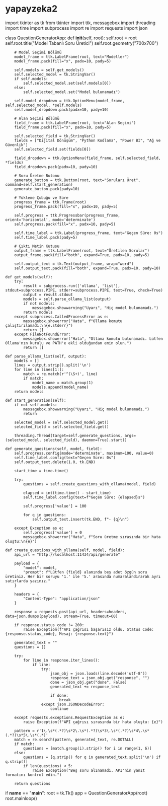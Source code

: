 # yapayzeka2
import tkinter as tk
from tkinter import ttk, messagebox
import threading
import time
import subprocess
import re
import requests
import json


class QuestionGeneratorApp:
    def __init__(self, root):
        self.root = root
        self.root.title("Model Tabanlı Soru Üretici")
        self.root.geometry("700x700")

        # Model Seçimi Bölümü
        model_frame = ttk.LabelFrame(root, text="Modeller")
        model_frame.pack(fill="x", padx=10, pady=5)

        self.models = self.get_models()
        self.selected_model = tk.StringVar()
        if self.models:
            self.selected_model.set(self.models[0])
        else:
            self.selected_model.set("Model bulunamadı")

        self.model_dropdown = ttk.OptionMenu(model_frame, self.selected_model, *self.models)
        self.model_dropdown.pack(padx=10, pady=10)

        # Alan Seçimi Bölümü
        field_frame = ttk.LabelFrame(root, text="Alan Seçimi")
        field_frame.pack(fill="x", padx=10, pady=5)

        self.selected_field = tk.StringVar()
        fields = ["Dijital Dönüşüm", "Python Kodlama", "Power BI", "Ağ ve Güvenlik"]
        self.selected_field.set(fields[0])

        field_dropdown = ttk.OptionMenu(field_frame, self.selected_field, *fields)
        field_dropdown.pack(padx=10, pady=10)

        # Soru Üretme Butonu
        generate_button = ttk.Button(root, text="Soruları Üret", command=self.start_generation)
        generate_button.pack(pady=10)

        # Yükleme Çubuğu ve Süre
        progress_frame = ttk.Frame(root)
        progress_frame.pack(fill="x", padx=10, pady=5)

        self.progress = ttk.Progressbar(progress_frame, orient='horizontal', mode='determinate')
        self.progress.pack(fill="x", padx=10, pady=5)

        self.time_label = ttk.Label(progress_frame, text="Geçen Süre: 0s")
        self.time_label.pack(pady=5)

        # Çıktı Metin Kutusu
        output_frame = ttk.LabelFrame(root, text="Üretilen Sorular")
        output_frame.pack(fill="both", expand=True, padx=10, pady=5)

        self.output_text = tk.Text(output_frame, wrap="word")
        self.output_text.pack(fill="both", expand=True, padx=10, pady=10)

    def get_models(self):
        try:
            result = subprocess.run(['ollama', 'list'], stdout=subprocess.PIPE, stderr=subprocess.PIPE, text=True, check=True)
            output = result.stdout
            models = self.parse_ollama_list(output)
            if not models:
                messagebox.showwarning("Uyarı", "Hiç model bulunamadı.")
            return models
        except subprocess.CalledProcessError as e:
            messagebox.showerror("Hata", f"Ollama komutu çalıştırılamadı:\n{e.stderr}")
            return []
        except FileNotFoundError:
            messagebox.showerror("Hata", "Ollama komutu bulunamadı. Lütfen Ollama'nın kurulu ve PATH'e ekli olduğundan emin olun.")
            return []

    def parse_ollama_list(self, output):
        models = []
        lines = output.strip().split('\n')
        for line in lines[1:]:
            match = re.match(r'^(\S+)', line)
            if match:
                model_name = match.group(1)
                models.append(model_name)
        return models

    def start_generation(self):
        if not self.models:
            messagebox.showwarning("Uyarı", "Hiç model bulunamadı.")
            return

        selected_model = self.selected_model.get()
        selected_field = self.selected_field.get()

        threading.Thread(target=self.generate_questions, args=(selected_model, selected_field), daemon=True).start()

    def generate_questions(self, model, field):
        self.progress.config(mode='determinate', maximum=100, value=0)
        self.time_label.config(text="Geçen Süre: 0s")
        self.output_text.delete(1.0, tk.END)

        start_time = time.time()

        try:
            questions = self.create_questions_with_ollama(model, field)

            elapsed = int(time.time() - start_time)
            self.time_label.config(text=f"Geçen Süre: {elapsed}s")

            self.progress['value'] = 100

            for q in questions:
                self.output_text.insert(tk.END, f"- {q}\n")

        except Exception as e:
            self.progress['value'] = 0
            messagebox.showerror("Hata", f"Soru üretme sırasında bir hata oluştu:\n{e}")

    def create_questions_with_ollama(self, model, field):
        api_url = "http://localhost:11434/api/generate"

        payload = {
            "model": model,
            "prompt": f"Lütfen {field} alanında beş adet özgün soru üretiniz. Her bir soruyu '1.' ile '5.' arasında numaralandırarak ayrı satırlarda yazınız."
        }

        headers = {
            "Content-Type": "application/json"
        }

        response = requests.post(api_url, headers=headers, data=json.dumps(payload), stream=True, timeout=60)

        if response.status_code != 200:
            raise Exception(f"API çağrısı başarısız oldu. Status Code: {response.status_code}, Mesaj: {response.text}")

        generated_text = ""
        questions = []

        try:
            for line in response.iter_lines():
                if line:
                    try:
                        json_obj = json.loads(line.decode('utf-8'))
                        response_text = json_obj.get("response", "")
                        done = json_obj.get("done", False)
                        generated_text += response_text

                        if done:
                            break
                    except json.JSONDecodeError:
                        continue

        except requests.exceptions.RequestException as e:
            raise Exception(f"API çağrısı sırasında bir hata oluştu: {e}")

        pattern = r'1\.\s*(.*?)\s*2\.\s*(.*?)\s*3\.\s*(.*?)\s*4\.\s*(.*?)\s*5\.\s*(.*)'
        match = re.search(pattern, generated_text, re.DOTALL)
        if match:
            questions = [match.group(i).strip() for i in range(1, 6)]
        else:
            questions = [q.strip() for q in generated_text.split('\n') if q.strip()]
            if len(questions) < 5:
                raise Exception("Beş soru alınamadı. API'nin yanıt formatını kontrol edin.")

        return questions

if __name__ == "__main__":
    root = tk.Tk()
    app = QuestionGeneratorApp(root)
    root.mainloop()
